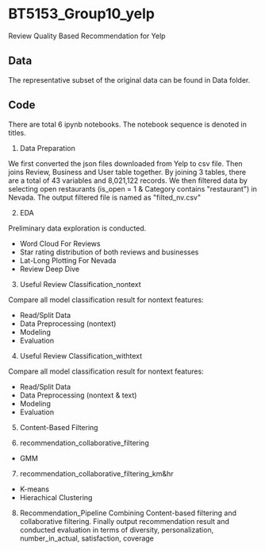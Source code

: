 # BT5153_Group10_yelp
Review Quality Based Recommendation for Yelp

## Data
The representative subset of the original data can be found in Data folder.

## Code
There are total 6 ipynb notebooks. The notebook sequence is denoted in titles.

1. Data Preparation

We first converted the json files downloaded from Yelp to csv file. Then joins Review, Business and User table together. By joining 3 tables, there are a total of 43 variables and 8,021,122 records. 
We then filtered data by selecting open restaurants (is_open = 1 & Category contains "restaurant") in Nevada.
The output filtered file is named as "filted_nv.csv"

2. EDA

Preliminary data exploration is conducted.

- Word Cloud For Reviews
- Star rating distribution of both reviews and businesses
- Lat-Long Plotting For Nevada
- Review Deep Dive

3. Useful Review Classification_nontext

Compare all model classification result for nontext features:

- Read/Split Data
- Data Preprocessing (nontext)
- Modeling
- Evaluation

4. Useful Review Classification_withtext

Compare all model classification result for nontext features:

- Read/Split Data
- Data Preprocessing (nontext & text)
- Modeling
- Evaluation

5. Content-Based Filtering

6. recommendation_collaborative_filtering

- GMM

7. recommendation_collaborative_filtering_km&hr

- K-means
- Hierachical Clustering

8. Recommendation_Pipeline
Combining Content-based filtering and collaborative filtering. Finally output recommendation result and conducted evaluation in terms of diversity, personalization, number_in_actual, satisfaction, coverage
